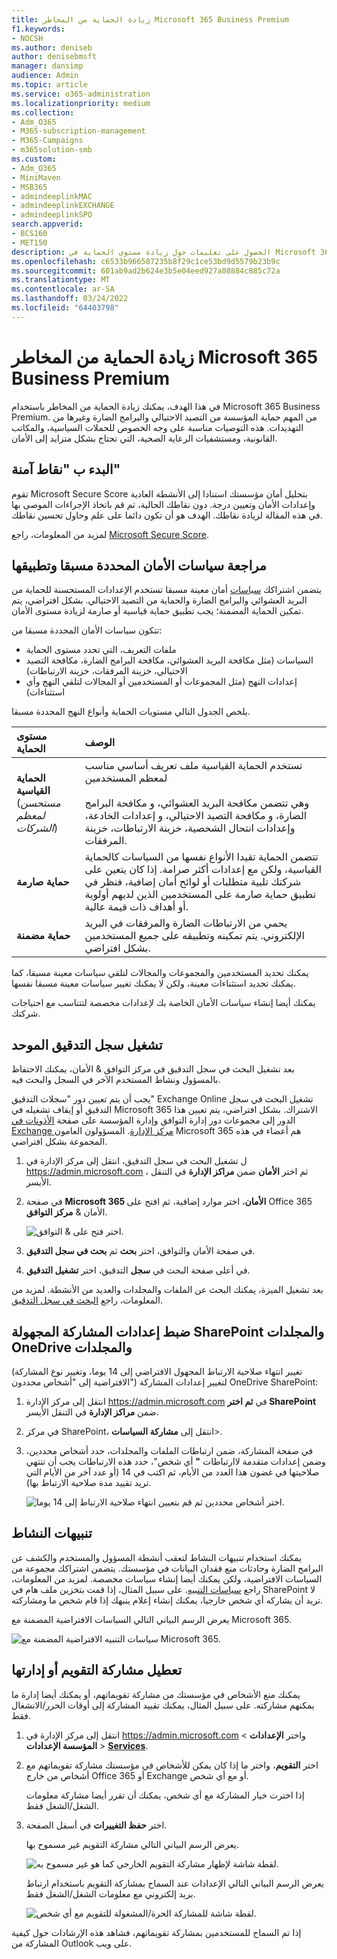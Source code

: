 ```yaml
---
title: زيادة الحماية من المخاطر Microsoft 365 Business Premium
f1.keywords:
- NOCSH
ms.author: deniseb
author: denisebmsft
manager: dansimp
audience: Admin
ms.topic: article
ms.service: o365-administration
ms.localizationpriority: medium
ms.collection:
- Adm_O365
- M365-subscription-management
- M365-Campaigns
- m365solution-smb
ms.custom:
- Adm_O365
- MiniMaven
- MSB365
- admindeeplinkMAC
- admindeeplinkEXCHANGE
- admindeeplinkSPO
search.appverid:
- BCS160
- MET150
description: الحصول على تعليمات حول زيادة مستوى الحماية في Microsoft 365 Business Premium
ms.openlocfilehash: c6533b966587235b8f29c1ce53bd9d5579b23b9c
ms.sourcegitcommit: 601ab9ad2b624e3b5e04eed927a08884c885c72a
ms.translationtype: MT
ms.contentlocale: ar-SA
ms.lasthandoff: 03/24/2022
ms.locfileid: "64403798"
---
```

# <a name="increase-threat-protection-for-microsoft-365-business-premium"></a>زيادة الحماية من المخاطر Microsoft 365 Business Premium

في هذا الهدف، يمكنك زيادة الحماية من المخاطر باستخدام Microsoft 365 Business Premium. من المهم حماية المؤسسة من التصيد الاحتيالي والبرامج الضارة وغيرها من التهديدات. هذه التوصيات مناسبة على وجه الخصوص للحملات السياسية، والمكاتب القانونية، ومستشفيات الرعاية الصحية، التي تحتاج بشكل متزايد إلى الأمان.

## <a name="start-with-secure-score"></a>البدء ب "نقاط آمنة"

تقوم Microsoft Secure Score بتحليل أمان مؤسستك استنادا إلى الأنشطة العادية وإعدادات الأمان وتعيين درجة. دون نقاطك الحالية، ثم قم باتخاذ الإجراءات الموصى بها في هذه المقالة لزيادة نقاطك. الهدف هو أن تكون دائما على علم وحاول تحسين نقاطك.

لمزيد من المعلومات، راجع [Microsoft Secure Score](../security/defender/microsoft-secure-score.md).

## <a name="review-and-apply-preset-security-policies"></a>مراجعة سياسات الأمان المحددة مسبقا وتطبيقها

يتضمن اشتراكك [سياسات](../security/office-365-security/preset-security-policies.md) أمان معينة مسبقا تستخدم الإعدادات المستحسنة للحماية من البريد العشوائي والبرامج الضارة والحماية من التصيد الاحتيالي. بشكل افتراضي، يتم تمكين الحماية المضمنة؛ يجب تطبيق حماية قياسية أو صارمة لزيادة مستوى الأمان. 

تتكون سياسات الأمان المحددة مسبقا من:

- ملفات التعريف، التي تحدد مستوى الحماية
- السياسات (مثل مكافحة البريد العشوائي، مكافحة البرامج الضارة، مكافحة التصيد الاحتيالي، خزينة المرفقات، خزينة الارتباطات)
- إعدادات النهج (مثل المجموعات أو المستخدمين أو المجالات لتلقي النهج وأي استثناءات)

يلخص الجدول التالي مستويات الحماية وأنواع النهج المحددة مسبقا.

| مستوى الحماية | الوصف |
|:---|:---|
| **الحماية القياسية** <br/>(*مستحسن لمعظم الشركات*) | تستخدم الحماية القياسية ملف تعريف أساسي مناسب لمعظم المستخدمين <br/><br/>وهي تتضمن مكافحة البريد العشوائي، و مكافحة البرامج الضارة، و مكافحة التصيد الاحتيالي، و إعدادات الخادعة، وإعدادات انتحال الشخصية، خزينة الارتباطات، خزينة المرفقات.  |
| **حماية صارمة**  | تتضمن الحماية تقيدا الأنواع نفسها من السياسات كالحماية القياسية، ولكن مع إعدادات أكثر صرامة. إذا كان يتعين على شركتك تلبية متطلبات أو لوائح أمان إضافية، فنظر في تطبيق حماية صارمة على المستخدمين الذين لديهم أولوية أو أهداف ذات قيمة عالية. |
| **حماية مضمنة** | يحمي من الارتباطات الضارة والمرفقات في البريد الإلكتروني. يتم تمكينه وتطبيقه على جميع المستخدمين بشكل افتراضي.  |

يمكنك تحديد المستخدمين والمجموعات والمجالات لتلقي سياسات معينة مسبقا، كما يمكنك تحديد استثناءات معينة، ولكن لا يمكنك تغيير سياسات معينة مسبقا نفسها.

يمكنك أيضا إنشاء سياسات الأمان الخاصة بك لإعدادات مخصصة لتتناسب مع احتياجات شركتك.




<!--https://docs.microsoft.com/en-us/microsoft-365/security/office-365-security/recommended-settings-for-eop-and-office365?view=o365-worldwide


## Raise the level of protection against malware in mail

Your Office 365 or Microsoft 365 environment includes protection against malware, but you can increase this protection by blocking attachments with file types that are commonly used for malware. To bump up malware protection in email:

1. Go to the <a href="https://go.microsoft.com/fwlink/p/?linkid=2077143" target="_blank">Office 365 Security & Compliance Center</a> and sign in with your admin account credentials.

2. In the left navigation pane, under **Threat management**, choose **Policy** \> **Anti-Malware**.

3. Double-click the default policy to edit this company-wide policy.

4. Click **Settings**.

5. Under **Common Attachment Types Filter**, select **On**. The file types that are blocked are listed in the window directly below this control. Make sure you add these filetypes:

   `ade, adp, ani, bas, bat, chm, cmd, com, cpl, crt, hlp, ht, hta, inf, ins, isp, job, js, jse, lnk, mda, mdb, mde, mdz, msc, msi, msp, mst, pcd, reg, scr, sct, shs, url, vb, vbe, vbs, wsc, wsf, wsh, exe, pif`

   You can add or delete file types later, if needed.

6. Click **Save.**

For more information, see [Anti-malware protection in EOP](../security/office-365-security/anti-malware-protection.md).

## Protect against ransomware

Ransomware restricts access to data by encrypting files or locking computer screens. It then attempts to extort money from victims by asking for "ransom," usually in the form of cryptocurrencies like Bitcoin, in exchange for access to data.

You can protect against ransomware by creating one or more mail flow rules to block file extensions that are commonly used for ransomware (these were added in the [raise the level of protection against malware in mail](#raise-the-level-of-protection-against-malware-in-mail) step), or to warn users who receive these attachments in email.

In addition to the files that you blocked in the previous step, it's also good practice to create a rule to warn users before opening Office file attachments that include macros. Ransomware can be hidden inside macros, so warn users to not open these files from people they don't know.

To create a mail transport rule:

1. Go to the admin center at <https://admin.microsoft.com> and choose **Admin centers** \> **Exchange**.

2. In the **mail flow** category, click **rules**.

3. Click **+**, and then click **Create a new rule**.

4. Click **More options** at the bottom of the dialog box to see the full set of options.

5. Apply the settings in the following table for the rule. Leave the rest of the settings at the default, unless you want to change them.

6. Click **Save**.

|Setting|Warn users before opening attachments of Office files|
|---|---|
|Name|Anti-ransomware rule: warn users|
|Apply this rule if . . .|Any attachment . . . file extension matches . . .|
|Specify words or phrases|Add these file types: <br/> `dotm, docm, xlsm, sltm, xla, xlam, xll, pptm, potm, ppam, ppsm, sldm`|
|Do the following . . .|Notify the recipient with a message|
|Provide message text|Do not open these types of files from people you do not know because they might contain macros with malicious code.|

For more information, see:

- [Ransomware: how to reduce risk](https://www.microsoft.com/security/blog/2020/04/28/ransomware-groups-continue-to-target-healthcare-critical-services-heres-how-to-reduce-risk/)

- [Restore your OneDrive](https://support.microsoft.com//office/fa231298-759d-41cf-bcd0-25ac53eb8a15)

## Stop auto-forwarding for email

Hackers who gain access to a user's mailbox can steal your mail by setting the mailbox to automatically forward email. This can happen even without the user's awareness. You can prevent this from happening by configuring a mail flow rule.

To create a mail transport rule, either watch [this short video](https://support.office.com/article/f9d693ba-5c78-47c0-b156-8e461e062aa7) or follow these steps:

1. In the <a href="https://go.microsoft.com/fwlink/p/?linkid=2024339" target="_blank">Microsoft 365 admin center</a>, click **Admin centers** \> **Exchange**.

2. In the **mail flow** category, click **rules**.

3. Click **+**, and then click **Create a new rule**.

4. Click **More options** at the bottom of the dialog box to see the full set of options.

5. Apply the settings in the following table. Leave the rest of the settings at the default, unless you want to change them.

6. Click **Save**.

|Setting|Warn users before opening attachments of Office files|
|---|---|
|Name|Prevent auto forwarding of email to external domains|
|Apply this rule if ...|The sender . . . is external/internal . . . Inside the organization|
|Add condition|The message properties . . . include the message type . . . Auto-forward|
|Do the following ...|Block the message . . . reject the message and include an explanation.|
|Provide message text|Auto-forwarding email outside this organization is prevented for security reasons.|

## Protect your email from phishing attacks

If you've configured one or more custom domains for your Office 365 or Microsoft 365 environment, you can configure targeted anti-phishing protection. Anti-phishing protection, part of Microsoft Defender for Office 365, can help protect your organization from malicious impersonation-based phishing attacks and other phishing attacks. If you haven't configured a custom domain, you don't need to do this.

We recommend that you get started with this protection by creating a policy to protect your most important users and your custom domain.

To create an anti-phishing policy in Defender for Office 365, watch [this short training video](https://support.office.com/article/86c425e1-1686-430a-9151-f7176cce4f2c), or complete the following steps:

1. Go to <a href="https://go.microsoft.com/fwlink/p/?linkid=2077143" target="_blank">Office 365 Security & Compliance Center</a>.

2. In the left navigation pane, under **Threat management**, choose **Policy**.

3. On the **Policy** page, choose **Anti-phishing**.

4. On the **Anti-phishing** page, select **+ Create**. A wizard launches that steps you through defining your anti-phishing policy.

5. Specify the name, description, and settings for your policy as recommended in the chart below. For more information, see [Learn about anti-phishing policy in Microsoft Defender for Office 365 options](../security/office-365-security/set-up-anti-phishing-policies.md).

6. After you've reviewed your settings, choose **Create this policy** or **Save**, as appropriate.

|Setting or option|Recommended setting|
|---|---|
|Name|Domain and most valuable staff|
|Description|Ensure most important staff and our domain are not being impersonated.|
|Add users to protect|Select **+ Add a condition, The recipient is**. Type user names or enter the email address of the business owners, partners, or candidate, managers, and other important staff members. You can add up to 20 internal and external addresses that you want to protect from impersonation.|
|Add domains to protect|Select **+ Add a condition, The recipient domain is**. Enter the custom domain associated with your Microsoft 365 subscription, if you defined one. You can enter more than one domain.|
|Choose actions|If email is sent by an impersonated user: Choose **Redirect message to another email address**, and then type the email address of the security administrator; for example, *Alice<span><span>@contoso.com*. <br/> If email is sent by an impersonated domain: Choose **Quarantine message**.|
|Mailbox intelligence|By default, mailbox intelligence is selected when you create a new anti-phishing policy. Leave this setting **On** for best results.|
|Add trusted senders and domains|Here you can add your own domain, or any other trusted domains.|
|Applied to|Select **The recipient domain is**. Under **Any of these**, select **Choose**. Select **+ Add**. Select the check box next to the name of the domain, for example, *contoso.<span><span>com*, in the list, and then select **Add**. Select **Done**.|

For more information, see [Set up anti-phishing policies in Defender for Office 365](../security/office-365-security/set-up-anti-phishing-policies.md).

## Protect against malicious attachments, files, and links with Defender for Office 365

![Banner that point to https://aka.ms/aboutM365preview.](../media/m365admincenterchanging.png)

First, make sure, in the admin center at <https://admin.microsoft.com> that you have the new admin center preview turned on. Turn on the toggle next to the text **The new admin center**.

   ![The new admin center preview on.](../media/previewon.png)

If you don't see the **Setup** page with cards in your tenant yet, see how to complete these steps in Security & Compliance Center. See [Set up Safe Attachments in the Security & Compliance Center](#set-up-safe-attachments-in-the-security--compliance-center) and [Set up Safe Links in the Security & Compliance Center](#set-up-safe-links-in-the-security--compliance-center).

1. In the left nav, choose **Setup**.
2. On the **Setup** page, choose **View** on the **Increase protection from advanced threats** card.

   ![Choose View on the Increase protection from advanced threats.](../media/startatp.png)

3. On the **Increase protection from advanced threats** page, choose **Get started**.
4. On the pane that opens, select the check boxes next to **Links and attachments in email**, **Scan files in SharePoint, OneDrive, and Teams**, and **Scan links in Office desktop and Office Online apps** under **Scan items for malicious content**.
    
   Under **Links and attachments in email**, Type in All Users, or the specific users whose email you want scanned.

   ![Select all check boxes in Increase protection from advanced threats.](../media/setatp.png)

5. Choose **Create policies** to turn on Safe Attachments and Safe Links.

### Set up Safe Attachments in the Security & Compliance Center

People regularly send, receive, and share attachments, such as documents, presentations, spreadsheets, and more. It's not always easy to tell whether an attachment is safe or malicious just by looking at an email message. Microsoft Defender for Office 365 includes Safe Attachment protection, but this protection is not turned on by default. We recommend that you create a new rule to begin using this protection. This protection extends to files in SharePoint, OneDrive, and Microsoft Teams.

To create a Safe Attachment policy, either watch [this short video](https://support.office.com/article/e7e68934-23dc-4b9c-b714-e82e27a8f8a5), or complete the following steps:

1. Go to <a href="https://go.microsoft.com/fwlink/p/?linkid=2077143" target="_blank">Office 365 Security & Compliance Center</a> and sign in with your admin account.

2. In the left navigation pane, under **Threat management**, choose **Policy**.

3. On the Policy page, choose **Safe Attachments**.

4. On the Safe attachments page, apply this protection broadly by selecting the **Turn on ATP for SharePoint, OneDrive, and Microsoft Teams** check box.

5. Select **+** to create a new policy.

6. Apply the settings in the following table.

7. After you review your settings, choose **Create this policy** or **Save**, as appropriate.

|Setting or option|Recommended setting|
|---|---|
|Name|Block current and future emails with detected malware.|
|Description|Block current and future emails and attachments with detected malware.|
|Save attachments unknown malware response|Select **Block - Block the current and future emails and attachments with detected malware**.|
|Redirect attachment on detection|Enable redirection (select this box) <br/> Enter the admin account or a mailbox setup for quarantine. <br/> Apply the above selection if malware scanning for attachments times out or error occurs (select this box).|
|Applied to|The recipient domain is . . . select your domain.|

For more information, see [Set up anti-phishing policies in Defender for Office 365](../security/office-365-security/set-up-anti-phishing-policies.md).

### Set up Safe Links in the Security & Compliance Center

Hackers sometimes hide malicious websites in links in email or other files. Safe Links, part of Microsoft Defender for Office 365, can help protect your organization by providing time-of-click verification of web addresses (URLs) in email messages and Office documents. Protection is defined through Safe Links policies.

We recommend that you do the following:

- Modify the default policy to increase protection.

- Add a new policy targeted to all recipients in your domain.

To set up Safe Links, watch [this short training video](https://support.office.com/article/61492713-53c2-47da-a6e7-fa97479e97fa), or complete the following steps:

1. Go to <a href="https://go.microsoft.com/fwlink/p/?linkid=2077143" target="_blank">Office 365 Security & Compliance Center</a> and sign in with your admin account.

2. In the left navigation pane, under **Threat management**, choose **Policy**.

3. On the Policy page, choose **Safe Links**.

To modify the default policy:

1. On the Safe links page, under **Policies that apply to the entire organization**, select the **Default** policy.

2. Under **Settings that apply to content except email**, select **Microsoft 365 Apps for enterprise, Office for iOS and Android**.

3. Click **Save**.

To create a new policy targeted to all recipients in your domain:

1. On the Safe links page, under **Policies that apply to the entire organization**, click **+** to create a new policy.

2. Apply the settings listed in the following table.

3. Click **Save**.

|Setting or option|Recommended setting|
|---|---|
|Name|Safe links policy for all recipients in the domain|
|Select the action for unknown potentially malicious URLs in messages|Select **On - URLs will be rewritten and checked against a list of known malicious links when user clicks on the link**.|
|Use Safe Attachments to scan downloadable content|Select this box.|
|Applied to|The recipient domain is . . . select your domain.|

For more information, see [Safe Links in Defender for Office 365](../security/office-365-security/safe-links.md).

-->

## <a name="turn-on-the-unified-audit-log"></a>تشغيل سجل التدقيق الموحد

بعد تشغيل البحث في سجل التدقيق في مركز التوافق & الأمان، يمكنك الاحتفاظ بالمسؤول ونشاط المستخدم الآخر في السجل والبحث فيه.

يجب أن يتم تعيين دور "سجلات التدقيق" Exchange Online تشغيل البحث في سجل التدقيق أو إيقاف تشغيله في Microsoft 365 الاشتراك. بشكل افتراضي، يتم تعيين هذا الدور إلى مجموعات دور إدارة التوافق وإدارة المؤسسة على صفحة <a href="https://go.microsoft.com/fwlink/p/?linkid=2059104" target="_blank">الأذونات في Exchange مركز الإدارة</a>. المسؤولون العامون Microsoft 365 هم أعضاء في هذه المجموعة بشكل افتراضي.

1. ل تشغيل البحث في سجل التدقيق، انتقل إلى مركز الإدارة في <https://admin.microsoft.com> ، ثم اختر **الأمان** ضمن **مراكز الإدارة** في التنقل الأيسر.
2. في صفحة **Microsoft 365 الأمان**، اختر موارد إضافية، ثم افتح على Office 365 الأمان &  **مركز التوافق**.

    ![اختر فتح على & التوافق.](../media/gotosecandcomp.png)
3. في صفحة الأمان والتوافق، اختر **بحث** ثم **بحث في سجل التدقيق**.
4. في أعلى صفحة البحث في **سجل** التدقيق، اختر **تشغيل التدقيق**.

بعد تشغيل الميزة، يمكنك البحث عن الملفات والمجلدات والعديد من الأنشطة. لمزيد من المعلومات، راجع [البحث في سجل التدقيق](../compliance/search-the-audit-log-in-security-and-compliance.md).

## <a name="tune-up-anonymous-sharing-settings-for-sharepoint-and-onedrive-files-and-folders"></a>ضبط إعدادات المشاركة المجهولة SharePoint والمجلدات OneDrive والمجلدات

(تغيير انتهاء صلاحية الارتباط المجهول الافتراضي إلى 14 يوما، وتغيير نوع المشاركة الافتراضية إلى "أشخاص محددون") لتغيير إعدادات المشاركة OneDrive SharePoint:

1. انتقل إلى مركز الإدارة <https://admin.microsoft.com> في **ثم اختر SharePoint** ضمن **مراكز الإدارة** في التنقل الأيسر.
2. في مركز SharePoint، انتقل إلى **مشاركة السياسات**\>.<a href="https://go.microsoft.com/fwlink/?linkid=2185222" target="_blank"></a>
3. في صفحة  المشاركة، ضمن ارتباطات الملفات والمجلدات، حدد أشخاص محددين، وضمن إعدادات متقدمة لاارتباطات **"** أي شخص"، حدد هذه الارتباطات يجب أن تنتهي صلاحيتها في غضون هذا العدد من الأيام، ثم اكتب في 14 (أو عدد آخر من الأيام التي تريد تقييد مدة صلاحية الارتباط بها).

   ![اختر أشخاص محددين ثم قم بتعيين انتهاء صلاحية الارتباط إلى 14 يوما.](../media/anyonelinks.png)


## <a name="activity-alerts"></a>تنبيهات النشاط

يمكنك استخدام تنبيهات النشاط لتعقب أنشطة المسؤول والمستخدم والكشف عن البرامج الضارة وحادثات منع فقدان البيانات في مؤسستك. يتضمن اشتراكك مجموعة من السياسات الافتراضية، ولكن يمكنك أيضا إنشاء سياسات مخصصة. لمزيد من المعلومات، راجع [سياسات التنبيه](../compliance/alert-policies.md). على سبيل المثال، إذا قمت بتخزين ملف هام في SharePoint لا تريد أن يشاركه أي شخص خارجيا، يمكنك إنشاء إعلام ينبهك إذا قام شخص ما ومشاركته.

يعرض الرسم البياني التالي السياسات الافتراضية المضمنة مع Microsoft 365.

![سياسات التنبيه الافتراضية المضمنة مع Microsoft 365.](../media/alertpolicies.png)

## <a name="disable-or-manage-calendar-sharing"></a>تعطيل مشاركة التقويم أو إدارتها

يمكنك منع الأشخاص في مؤسستك من مشاركة تقويماتهم، أو يمكنك أيضا إدارة ما يمكنهم مشاركته. على سبيل المثال، يمكنك تقييد المشاركة إلى أوقات الحرر/الانشغال فقط.

1. انتقل إلى مركز الإدارة في <https://admin.microsoft.com> واختر **الإعدادات** \> **المؤسسة الإعدادات** >  <a href="https://go.microsoft.com/fwlink/p/?linkid=2053743" target="_blank">**Services**</a>.

1. اختر **التقويم**، واختر ما إذا كان يمكن للأشخاص في مؤسستك مشاركة تقويماتهم مع أشخاص من خارج Office 365 أو Exchange أو مع أي شخص.

   إذا اخترت خيار المشاركة مع أي شخص، يمكنك أن تقرر أيضا مشاركة معلومات الشغل/الشغل فقط.

3. اختر **حفظ التغييرات** في أسفل الصفحة.

   يعرض الرسم البياني التالي مشاركة التقويم غير مسموح بها.

   ![لقطة شاشة لإظهار مشاركة التقويم الخارجي كما هو غير مسموح به.](../media/nocalendarsharing.png)

   يعرض الرسم البياني التالي الإعدادات عند السماح بمشاركة التقويم باستخدام ارتباط بريد إلكتروني مع معلومات الشغل/الشغل فقط.

   ![لقطة شاشة للمشاركة الحرة/المشغولة للتقويم مع أي شخص.](../media/sharefreebusy.png)

إذا تم السماح للمستخدمين بمشاركة تقويماتهم، فشاهد هذه الإرشادات حول [](https://support.office.com/article/7ecef8ae-139c-40d9-bae2-a23977ee58d5) كيفية المشاركة من Outlook على ويب.

